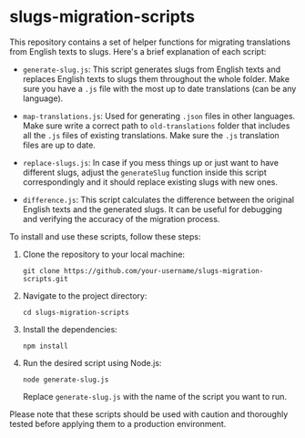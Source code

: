 # slugs-migration-scripts

This repository contains a set of helper functions for migrating translations from English texts to slugs. Here's a brief explanation of each script:

- `generate-slug.js`: This script generates slugs from English texts and replaces English texts to slugs them throughout the whole folder. Make sure you have a `.js` file with the most up to date translations (can be any language).

- `map-translations.js`: Used for generating `.json` files in other languages. Make sure write a correct path to `old-translations` folder that includes all the `.js` files of existing translations. Make sure the `.js` translation files are up to date.

- `replace-slugs.js`: In case if you mess things up or just want to have different slugs, adjust the `generateSlug` function inside this script correspondingly and it should replace existing slugs with new ones.

- `difference.js`: This script calculates the difference between the original English texts and the generated slugs. It can be useful for debugging and verifying the accuracy of the migration process.

To install and use these scripts, follow these steps:

1. Clone the repository to your local machine:
    ```
    git clone https://github.com/your-username/slugs-migration-scripts.git
    ```

2. Navigate to the project directory:
    ```
    cd slugs-migration-scripts
    ```

3. Install the dependencies:
    ```
    npm install
    ```

4. Run the desired script using Node.js:
    ```
    node generate-slug.js
    ```

    Replace `generate-slug.js` with the name of the script you want to run.

Please note that these scripts should be used with caution and thoroughly tested before applying them to a production environment.